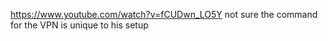 https://www.youtube.com/watch?v=fCUDwn_LO5Y
not sure the command for the VPN is unique to his setup


